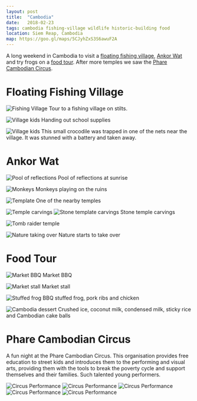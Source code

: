```yaml
---
layout: post
title:  "Cambodia"
date:   2018-02-23
tags: cambodia fishing-village wildlife historic-building food
location: Siem Reap, Cambodia
map: https://goo.gl/maps/5CJyhZxS3S6awuF2A
---
```

A long weekend in Cambodia to visit
a [floating fishing village](#floating-fishing-village),
[Ankor Wat](#ankor-wat)
and try frogs on a [food tour](#food-tour).
After more temples we saw the [Phare Cambodian Circus](#phare-cambodian-circus).

Floating Fishing Village
========================

![Fishing Village](/photos/cambodia/fishing-village-1.jpg)
Tour to a fishing village on stilts.

![Village kids](/photos/cambodia/kids.jpg)
Handing out school supplies

![Village kids](/photos/cambodia/croc.jpg)
This small crocodile was trapped in one of the nets near the village.
It was stunned with a battery and taken away.

Ankor Wat
=========

![Pool of reflections](/photos/cambodia/ankor1.jpg)
Pool of reflections at sunrise

![Monkeys](/photos/cambodia/ankor2.jpg)
Monkeys playing on the ruins

![Template](/photos/cambodia/ankor3.jpg)
One of the nearby temples

![Temple carvings](/photos/cambodia/ankor4.jpg)
![Stone template carvings](/photos/cambodia/ankor5.jpg)
Stone temple carvings

![Tomb raider temple](/photos/cambodia/ankor6.jpg)

![Nature taking over](/photos/cambodia/ankor7.jpg)
Nature starts to take over

Food Tour
=========

![Market BBQ](/photos/cambodia/food1.jpg)
Market BBQ

![Market stall](/photos/cambodia/food2.jpg)
Market stall

![Stuffed frog](/photos/cambodia/frog.jpg)
BBQ stuffed frog, pork ribs and chicken

![Cambodia dessert](/photos/cambodia/crushed-ice.jpg)
Crushed ice, coconut milk, condensed milk, sticky rice and Cambodian cake balls

Phare Cambodian Circus
======================
A fun night at the Phare Cambodian Circus. This organisation provides free
education to street kids and introduces them to the performing and visual arts,
providing them with the tools to break the poverty cycle and support themselves
and their families. Such talented young performers.

![Circus Performance](/photos/cambodia/circus1.jpg)
![Circus Performance](/photos/cambodia/circus2.jpg)
![Circus Performance](/photos/cambodia/circus3.jpg)
![Circus Performance](/photos/cambodia/circus4.jpg)
![Circus Performance](/photos/cambodia/circus5.jpg)
